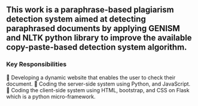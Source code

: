 ## This work is a paraphrase-based plagiarism detection system aimed at detecting paraphrased documents by applying GENISM and NLTK python library to improve the available copy-paste-based  detection system algorithm. 
### Key Responsibilities 
 Developing a dynamic website that enables the user to check their document. 
 Coding the server-side system using Python, and JavaScript. 
 Coding the client-side system using HTML, bootstrap, and CSS on Flask which is a python 
micro-framework. 
